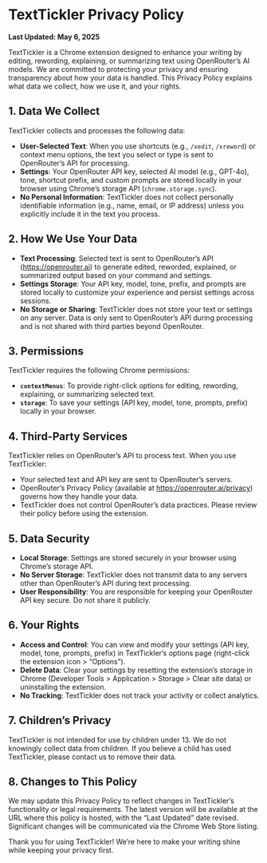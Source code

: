 # TextTickler Privacy Policy

**Last Updated: May 6, 2025**

TextTickler is a Chrome extension designed to enhance your writing by editing, rewording, explaining, or summarizing text using OpenRouter’s AI models. We are committed to protecting your privacy and ensuring transparency about how your data is handled. This Privacy Policy explains what data we collect, how we use it, and your rights.

## 1. Data We Collect
TextTickler collects and processes the following data:

- **User-Selected Text**: When you use shortcuts (e.g., `/xedit`, `/xreword`) or context menu options, the text you select or type is sent to OpenRouter’s API for processing.
- **Settings**: Your OpenRouter API key, selected AI model (e.g., GPT-4o), tone, shortcut prefix, and custom prompts are stored locally in your browser using Chrome’s storage API (`chrome.storage.sync`).
- **No Personal Information**: TextTickler does not collect personally identifiable information (e.g., name, email, or IP address) unless you explicitly include it in the text you process.

## 2. How We Use Your Data
- **Text Processing**: Selected text is sent to OpenRouter’s API (https://openrouter.ai) to generate edited, reworded, explained, or summarized output based on your command and settings.
- **Settings Storage**: Your API key, model, tone, prefix, and prompts are stored locally to customize your experience and persist settings across sessions.
- **No Storage or Sharing**: TextTickler does not store your text or settings on any server. Data is only sent to OpenRouter’s API during processing and is not shared with third parties beyond OpenRouter.

## 3. Permissions
TextTickler requires the following Chrome permissions:
- **`contextMenus`**: To provide right-click options for editing, rewording, explaining, or summarizing selected text.
- **`storage`**: To save your settings (API key, model, tone, prompts, prefix) locally in your browser.

## 4. Third-Party Services
TextTickler relies on OpenRouter’s API to process text. When you use TextTickler:
- Your selected text and API key are sent to OpenRouter’s servers.
- OpenRouter’s Privacy Policy (available at https://openrouter.ai/privacy) governs how they handle your data.
- TextTickler does not control OpenRouter’s data practices. Please review their policy before using the extension.

## 5. Data Security
- **Local Storage**: Settings are stored securely in your browser using Chrome’s storage API.
- **No Server Storage**: TextTickler does not transmit data to any servers other than OpenRouter’s API during text processing.
- **User Responsibility**: You are responsible for keeping your OpenRouter API key secure. Do not share it publicly.

## 6. Your Rights
- **Access and Control**: You can view and modify your settings (API key, model, tone, prompts, prefix) in TextTickler’s options page (right-click the extension icon > “Options”).
- **Delete Data**: Clear your settings by resetting the extension’s storage in Chrome (Developer Tools > Application > Storage > Clear site data) or uninstalling the extension.
- **No Tracking**: TextTickler does not track your activity or collect analytics.

## 7. Children’s Privacy
TextTickler is not intended for use by children under 13. We do not knowingly collect data from children. If you believe a child has used TextTickler, please contact us to remove their data.

## 8. Changes to This Policy
We may update this Privacy Policy to reflect changes in TextTickler’s functionality or legal requirements. The latest version will be available at the URL where this policy is hosted, with the “Last Updated” date revised. Significant changes will be communicated via the Chrome Web Store listing.

Thank you for using TextTickler! We’re here to make your writing shine while keeping your privacy first.

